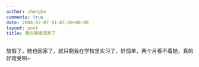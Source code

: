 ```yaml
---
author: chengbo
comments: true
date: 2004-07-07 01:07:20+00:00
layout: post
title: 我的猪猪回家了
---
```


放假了，她也回家了，就只剩我在学校里实习了，好孤单，两个月看不着她，真的好难受啊~
